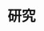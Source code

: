 ---
widget: pages
headless: true
weight: 40

title: 研究
subtitle: 

content:
  page_type: project
  count: 4
  filters:
    folders:
      - project
  # Choose how many pages you would like to offset by
  count: 4
  offset: 0
  # Page order: descending (desc) or ascending (asc) date.
  order: desc

design:
  # Choose a view for the listings:
  #   1 = List
  #   2 = Compact
  #   3 = Card
  #   4 = Citation (publication only)
  view: 2
  columns: '2'
---